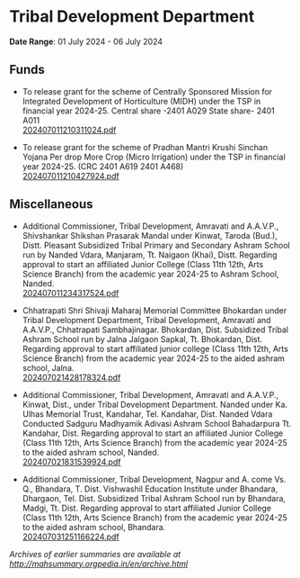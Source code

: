 # Tribal Development Department

**Date Range**: 01 July 2024 - 06 July 2024


## Funds
- To release grant for the scheme of Centrally Sponsored Mission for Integrated Development of Horticulture (MIDH) under the TSP in financial year 2024-25. Central share -2401 A029 State share- 2401 A011\
  [202407011210311024.pdf](https://gr.maharashtra.gov.in/Site/Upload/Government%20Resolutions/English/202407011210311024.pdf)

- To release grant for the scheme of  Pradhan Mantri Krushi Sinchan Yojana Per drop More Crop (Micro Irrigation) under the TSP in financial year 2024-25.  (CRC 2401 A619  2401 A468)\
  [202407011210427924.pdf](https://gr.maharashtra.gov.in/Site/Upload/Government%20Resolutions/English/202407011210427924.pdf)

## Miscellaneous
- Additional Commissioner, Tribal Development, Amravati and A.A.V.P., Shivshankar Shikshan Prasarak Mandal under Kinwat, Taroda (Bud.), Distt. Pleasant Subsidized Tribal Primary and Secondary Ashram School run by Nanded Vdara, Manjaram, Tt. Naigaon (Khai), Distt. Regarding approval to start an affiliated Junior College (Class 11th  12th, Arts  Science Branch) from the academic year 2024-25 to Ashram School, Nanded.\
  [202407011234317524.pdf](https://gr.maharashtra.gov.in/Site/Upload/Government%20Resolutions/English/202407011234317524.pdf)

- Chhatrapati Shri Shivaji Maharaj Memorial Committee Bhokardan under Tribal Development Department, Tribal Development, Amravati and A.A.V.P., Chhatrapati Sambhajinagar. Bhokardan, Dist. Subsidized Tribal Ashram School run by Jalna Jalgaon Sapkal, Tt. Bhokardan, Dist. Regarding approval to start affiliated junior college (Class 11th  12th, Arts  Science Branch) from the academic year 2024-25 to the aided ashram school, Jalna.\
  [202407021428178324.pdf](https://gr.maharashtra.gov.in/Site/Upload/Government%20Resolutions/English/202407021428178324.pdf)

- Additional Commissioner, Tribal Development, Amravati and A.A.V.P., Kinwat, Dist., under Tribal Development Department. Nanded under Ka. Ulhas Memorial Trust, Kandahar, Tel. Kandahar, Dist. Nanded Vdara Conducted Sadguru Madhyamik Adivasi Ashram School Bahadarpura Tt. Kandahar, Dist. Regarding approval to start an affiliated Junior College (Class 11th  12th, Arts  Science Branch) from the academic year 2024-25 to the aided ashram school, Nanded.\
  [202407021831539924.pdf](https://gr.maharashtra.gov.in/Site/Upload/Government%20Resolutions/English/202407021831539924.pdf)

- Additional Commissioner, Tribal Development, Nagpur and A. come Vs. Q., Bhandara, T. Dist. Vishwashil Education Institute under Bhandara, Dhargaon, Tel. Dist. Subsidized Tribal Ashram School run by Bhandara, Madgi, Tt. Dist. Regarding approval to start affiliated Junior College (Class 11th  12th, Arts  Science Branch) from the academic year 2024-25 to the aided ashram school, Bhandara.\
  [202407031251166224.pdf](https://gr.maharashtra.gov.in/Site/Upload/Government%20Resolutions/English/202407031251166224.pdf)


*Archives of earlier summaries are available at http://mahsummary.orgpedia.in/en/archive.html*
